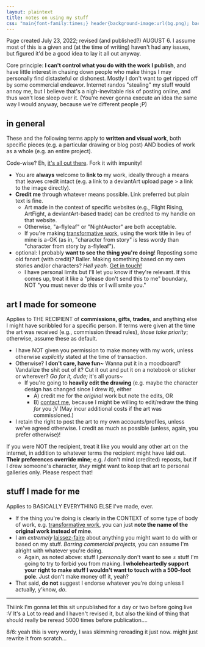 ```yaml
---
layout: plaintext
title: notes on using my stuff
css: "main{font-family:times;} header{background-image:url(bg.png); background-position:center;} ::selection{background:rgba(128,128,128,.5); color:inherit;} a:hover,a:active,a:focus{color:#000;} @media (prefers-color-scheme:dark){header{background-color:#404040;} a:hover,a:active,a:focus{color:#fff;}}"
---
```

<!--OH ALSO mention that I prooobably have the file backed up, in case a link breaks or something, but don't count on it!! saving everything is good practice anyway-->

Page created July 23, 2022; revised (and published?) <strong style="text-transform:uppercase;font-weight:normal;">August 6</strong>. I assume most of this is a given and (at the time of writing) haven't had any issues, but figured it'd be a good idea to lay it all out anyway.

Core principle: **I can't control what you do with the work I publish**, and have little interest in chasing down people who make things I may personally find distasteful or dishonest. Mostly I don't want to get ripped off by some commercial endeavor. Internet randos "stealing" my stuff would annoy me, but I believe that's a nigh-inevitable risk of posting online, and thus won't lose sleep over it. (You're never gonna execute an idea the same way I would anyway, because we're different people <span style="display-block;">;P</span>)

## in general
These and the following terms apply to **written and visual work**, both specific pieces (e.g. a particular drawing or blog post) <em style="text-transform:uppercase;font-style:normal;">and</em> bodies of work as a whole (e.g. an entire project).

Code-wise? Eh, [it's all out there](https://github.com/a-flyleaf?tab=repositories). Fork it with impunity!

- You are **always** welcome to **link to** my work, ideally through a means that leaves credit intact (e.g. a link to a deviantArt upload page > a link to the image directly).
- **Credit me** through whatever means possible. Link preferred but plain text is fine.
	- Art made in the context of specific websites (e.g., Flight Rising, ArtFight, a deviantArt-based trade) can be credited to my handle on that website.
	- Otherwise, "a-flyleaf" or "NightAuctor" are both acceptable.
	- If you're making [transformative work](https://fanlore.org/wiki/Transformative_Work), using the work title in lieu of mine is a-OK (as in, "character from story" is less wordy than "character from story by a-flyleaf").
- optional: I probably **want to see the thing you're doing**! Reposting some old fanart (with credit)? Baller. Making something based on my own stories and/or characters? *Hell yeah.* [Get in touch!]({{site.url}}/about#contact)
	- I have personal limits but I'll let you know if they're relevant. If this comes up, treat it like a "please don't send this to me" boundary, <em style="text-transform:uppercase;font-style:normal;">not</em> "you must never do this or I will smite you."

## art I made for someone
Applies to <strong style="text-transform:uppercase;font-weight:normal;">the recipient</strong> of **commissions, gifts, trades**, and anything else I might have scribbled for a specific person. If terms were given at the time the art was received (e.g., commission thread rules), *those take priority*; otherwise, assume these as default.

- I have <strong style="text-transform:uppercase;font-weight:normal;">not</strong> given you permission to make money with my work, unless otherwise *explicitly* stated at the time of transaction.
- Otherwise? **I don't care, have fun~** Wanna put it in a moodboard? Vandalize the shit out of it? Cut it out and put it on a notebook or sticker or wherever? *Go for it, dude;* it's all yours~
	- If you're going to **heavily edit the drawing** (e.g. maybe the character design has changed since I drew it), either
		- A) credit me for the *original* work but note the edits, <em style="text-transform:uppercase;font-style:normal;">or</em>
		- B) [contact me]({{site.url}}/about#contact), because I might be willing to edit/redraw the thing *for* you <span style="display:inline-block;">;V</span> (May incur additional costs if the art was commissioned.)
- I retain the right to post the art to my own accounts/profiles, unless we've agreed otherwise. I credit as much as possible (unless, again, you prefer otherwise)!

If you were <em style="text-transform:uppercase;font-style:normal;">not</em> the recipient, treat it like you would any other art on the internet, in addition to whatever terms the recipient might have laid out. **Their preferences override mine**; e.g. *I* don't mind (credited) reposts, but if I drew someone's character, *they* might want to keep that art to personal galleries only. Please respect that!

## stuff I made for me
Applies to <strong style="text-transform:uppercase;font-weight:normal;">basically everything else</strong> I've made, ever.

- If the thing you're doing is clearly in the <em style="text-transform:uppercase;font-style:normal;">context</em> of some type of body of work, e.g. [transformative work](https://fanlore.org/wiki/Transformative_Work), you can just **note the name of the original work instead of mine**.
- I am *extremely* <abbr title="essentially: free, hands-off">laissez-faire</abbr> about anything you might want to do with or based on my stuff. *Barring commercial projects,* you can assume I'm alright with whatever you're doing.
	- Again, as noted above: stuff I *personally* don't want to see ≠ stuff I'm going to try to forbid you from making. **I wholeheartedly support your right to make stuff I wouldn't want to touch with a 500-foot pole**. Just don't make money off it, yeah?
- That said, **do not** suggest I endorse whatever you're doing unless I actually, y'know, *do*.

----

Thiiink I'm gonna let this sit unpublished for a day or two before going live :V It's a Lot to read and I haven't revised it, but also the kind of thing that should really be reread 5000 times before publication....

8/6: yeah this is very wordy, I was skimming rereading it just now. might just rewrite it from scratch...